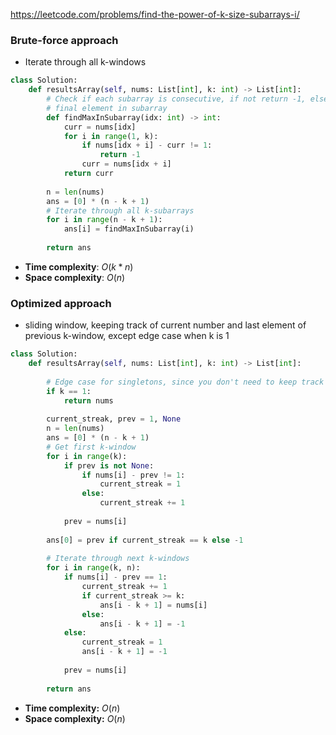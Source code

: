 https://leetcode.com/problems/find-the-power-of-k-size-subarrays-i/
### Brute-force approach 

- Iterate through all k-windows

```python
class Solution:
    def resultsArray(self, nums: List[int], k: int) -> List[int]:
	    # Check if each subarray is consecutive, if not return -1, else return 
		# final element in subarray
        def findMaxInSubarray(idx: int) -> int:
            curr = nums[idx]
            for i in range(1, k):
                if nums[idx + i] - curr != 1:
                    return -1
                curr = nums[idx + i]
            return curr
        
        n = len(nums)
        ans = [0] * (n - k + 1)
		# Iterate through all k-subarrays
        for i in range(n - k + 1):
            ans[i] = findMaxInSubarray(i)
            
        return ans
```

- **Time complexity**: $O(k*n)$
- **Space complexity**: $O(n)$

### Optimized approach

- sliding window, keeping track of current number and last element of previous k-window, except edge case when k is 1

```python
class Solution:
    def resultsArray(self, nums: List[int], k: int) -> List[int]:
        
        # Edge case for singletons, since you don't need to keep track of previous subarrays
        if k == 1:
            return nums
        
        current_streak, prev = 1, None
        n = len(nums)
        ans = [0] * (n - k + 1)
        # Get first k-window
        for i in range(k):
            if prev is not None:
                if nums[i] - prev != 1:
                    current_streak = 1
                else:
                    current_streak += 1
            
            prev = nums[i]
                
        ans[0] = prev if current_streak == k else -1
        
        # Iterate through next k-windows
        for i in range(k, n):
            if nums[i] - prev == 1:
                current_streak += 1
                if current_streak >= k:
                    ans[i - k + 1] = nums[i]
                else:
                    ans[i - k + 1] = -1
            else:
                current_streak = 1
                ans[i - k + 1] = -1
            
            prev = nums[i]
                
        return ans
```

- **Time complexity:** $O(n)$
- **Space complexity:** $O(n)$


